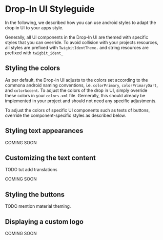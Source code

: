 # Drop-In UI Styleguide

In the following, we described how you can use android styles to adapt the drop in UI to your apps style. 

Generally, all UI components in the Drop-In UI are themed with specific styles that you can override. 
To avoid collision with your projects resources, all styles are prefixed with `TwigbitIdentTheme.` and string resources are prefixed with `twigbit_ident_`

## Styling the colors 

As per default, the Drop-In UI adjusts to the colors set according to the commona android naming conventions, i.e. `colorPrimary`, `colorPrimaryDart`, and `colorAccent`. 
To adjust the colors of the drop in UI, simply override these colors in your `colors.xml` file.
Gernerally, this should already be implemented in your project and should not need any specific adjustments. 
 
To adjust the colors of specific UI components such as texts of buttons, override the component-specific styles as described below. 

## Styling text appearances

COMING SOON

## Customizing the text content

TODO tut add translations 

COMING SOON

## Styling the buttons 

TODO mention material theming.

## Displaying a custom logo 

COMING SOON

